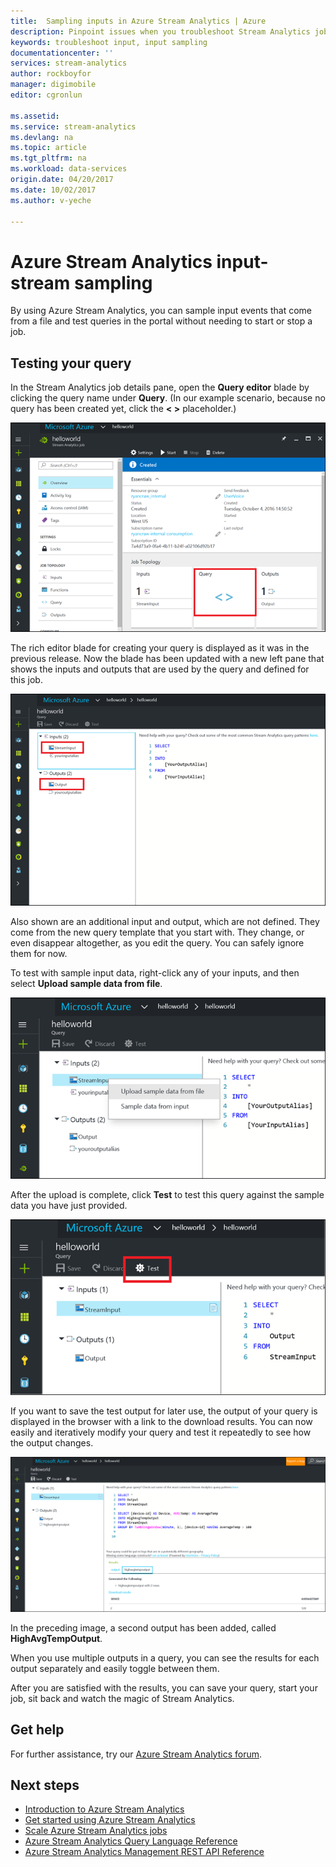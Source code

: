 ```yaml
---
title:  Sampling inputs in Azure Stream Analytics | Azure
description: Pinpoint issues when you troubleshoot Stream Analytics jobs.
keywords: troubleshoot input, input sampling
documentationcenter: ''
services: stream-analytics
author: rockboyfor
manager: digimobile
editor: cgronlun

ms.assetid: 
ms.service: stream-analytics
ms.devlang: na
ms.topic: article
ms.tgt_pltfrm: na
ms.workload: data-services
origin.date: 04/20/2017
ms.date: 10/02/2017
ms.author: v-yeche

---
```

# Azure Stream Analytics input-stream sampling

By using Azure Stream Analytics, you can sample input events that come from a file and test queries in the portal without needing to start or stop a job.

## Testing your query

In the Stream Analytics job details pane, open the **Query editor** blade by clicking the query name under **Query**. (In our example scenario, because no query has been created yet, click the **< >** placeholder.)

![The Stream Analytics query editor](media/stream-analytics-sample-data-input/stream-analytics-query-editor.png)

The rich editor blade for creating your query is displayed as it was in the previous release. Now the blade has been updated with a new left pane that shows the inputs and outputs that are used by the query and defined for this job.

![The Stream Analytics query editor inputs and outputs lists](media/stream-analytics-sample-data-input/stream-analytics-query-editor-highlight.png)

Also shown are an additional input and output, which are not defined. They come from the new query template that you start with. They change, or even disappear altogether, as you edit the query. You can safely ignore them for now.

To test with sample input data, right-click any of your inputs, and then select **Upload sample data from file**.

![The Stream Analytics query editor Upload sample data from file command](media/stream-analytics-sample-data-input/stream-analytics-query-editor-upload.png)

After the upload is complete, click **Test** to test this query against the sample data you have just provided.

![The Stream Analytics query editor Test button](media/stream-analytics-sample-data-input/stream-analytics-query-editor-test.png)

If you want to save the test output for later use, the output of your query is displayed in the browser with a link to the download results. You can now easily and iteratively modify your query and test it repeatedly to see how the output changes.

![Stream Analytics query editor sample output](media/stream-analytics-sample-data-input/stream-analytics-query-editor-samples-output.png)

In the preceding image, a second output has been added, called **HighAvgTempOutput**.

When you use multiple outputs in a query, you can see the results for each output separately and easily toggle between them.

After you are satisfied with the results, you can save your query, start your job, sit back and watch the magic of Stream Analytics.

## Get help

For further assistance, try our [Azure Stream Analytics forum](https://social.msdn.microsoft.com/Forums/en-US/home?forum=AzureStreamAnalytics).

## Next steps
* [Introduction to Azure Stream Analytics](stream-analytics-introduction.md)
* [Get started using Azure Stream Analytics](stream-analytics-real-time-fraud-detection.md)
* [Scale Azure Stream Analytics jobs](stream-analytics-scale-jobs.md)
* [Azure Stream Analytics Query Language Reference](https://msdn.microsoft.com/library/azure/dn834998.aspx)
* [Azure Stream Analytics Management REST API Reference](https://msdn.microsoft.com/library/azure/dn835031.aspx)

<!--Update_Description: update meta properties -->